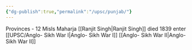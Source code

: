 ```yaml
---
{"dg-publish":true,"permalink":"/upsc/punjab/"}
---
```


Provinces - 12 Misls 
Maharja [[Ranjit Singh\|Ranjit Singh]] died 1839 enter
[[UPSC/Anglo- Sikh War I\|Anglo- Sikh War I]]
[[Anglo- Sikh War II\|Anglo- Sikh War II]]
